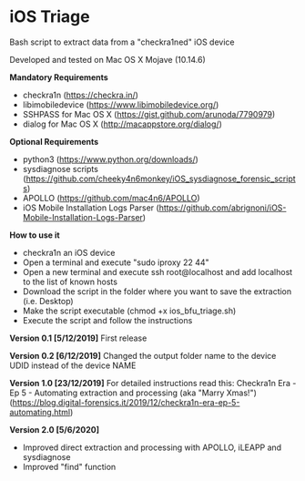 # iOS Triage
Bash script to extract data from a "checkra1ned" iOS device

Developed and tested on Mac OS X Mojave (10.14.6)

<b>Mandatory Requirements</b>

- checkra1n (https://checkra.in/)
- libimobiledevice (https://www.libimobiledevice.org/)
- SSHPASS for Mac OS X (https://gist.github.com/arunoda/7790979)
- dialog for Mac OS X (http://macappstore.org/dialog/)

<b>Optional Requirements</b>

- python3 (https://www.python.org/downloads/)
- sysdiagnose scripts (https://github.com/cheeky4n6monkey/iOS_sysdiagnose_forensic_scripts)
- APOLLO (https://github.com/mac4n6/APOLLO)
- iOS Mobile Installation Logs Parser (https://github.com/abrignoni/iOS-Mobile-Installation-Logs-Parser)

<b>How to use it</b>

- checkra1n an iOS device
- Open a terminal and execute "sudo iproxy 22 44"
- Open a new terminal and execute ssh root@localhost and add localhost to the list of known hosts
- Download the script in the folder where you want to save the extraction (i.e. Desktop)
- Make the script executable (chmod +x ios_bfu_triage.sh)
- Execute the script and follow the instructions

<b>Version 0.1 [5/12/2019]</b>
First release

<b>Version 0.2 [6/12/2019]</b>
Changed the output folder name to the device UDID instead of the device NAME

<b>Version 1.0 [23/12/2019]</b>
For detailed instructions read this:
Checkra1n Era - Ep 5 - Automating extraction and processing (aka "Marry Xmas!")
(https://blog.digital-forensics.it/2019/12/checkra1n-era-ep-5-automating.html)

<b>Version 2.0 [5/6/2020]</b>
- Improved direct extraction and processing with APOLLO, iLEAPP and sysdiagnose
- Improved "find" function



